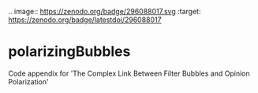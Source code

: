 .. image:: https://zenodo.org/badge/296088017.svg
   :target: https://zenodo.org/badge/latestdoi/296088017

# polarizingBubbles
Code appendix for 'The Complex Link Between Filter Bubbles and Opinion Polarization'
